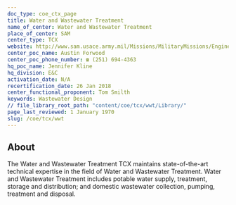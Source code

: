 ```yaml
---
doc_type: coe_ctx_page 
title: Water and Wastewater Treatment
name_of_center: Water and Wastewater Treatment
place_of_center: SAM
center_type: TCX
website: http://www.sam.usace.army.mil/Missions/MilitaryMissions/Engineering/WaterandWastewater.aspx
center_poc_name: Austin Forwood
center_poc_phone_number: ☎ (251) 694-4363
hq_poc_name: Jennifer Kline
hq_division: E&C
activation_date: N/A
recertification_date: 26 Jan 2018
center_functional_proponent: Tom Smilth
keywords: Wastewater Design
// file_library_root_path: "content/coe/tcx/wwt/Library/" 
page_last_reviewed: 1 January 1970 
slug: /coe/tcx/wwt
---
```


## About 

The Water and Wastewater Treatment TCX maintains state-of-the-art technical expertise in the field of Water and Wastewater Treatment. Water and Wastewater Treatment includes potable water supply, treatment, storage and distribution; and domestic wastewater collection, pumping, treatment and disposal. 

 
